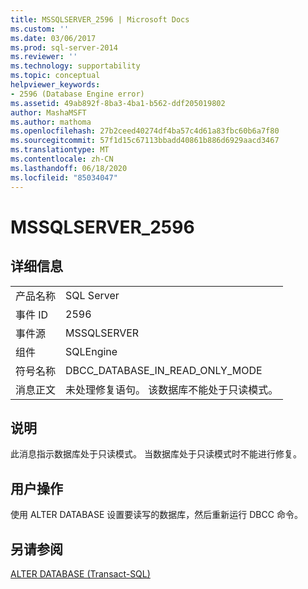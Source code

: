 ```yaml
---
title: MSSQLSERVER_2596 | Microsoft Docs
ms.custom: ''
ms.date: 03/06/2017
ms.prod: sql-server-2014
ms.reviewer: ''
ms.technology: supportability
ms.topic: conceptual
helpviewer_keywords:
- 2596 (Database Engine error)
ms.assetid: 49ab892f-8ba3-4ba1-b562-ddf205019802
author: MashaMSFT
ms.author: mathoma
ms.openlocfilehash: 27b2ceed40274df4ba57c4d61a83fbc60b6a7f80
ms.sourcegitcommit: 57f1d15c67113bbadd40861b886d6929aacd3467
ms.translationtype: MT
ms.contentlocale: zh-CN
ms.lasthandoff: 06/18/2020
ms.locfileid: "85034047"
---
```

# <a name="mssqlserver_2596"></a>MSSQLSERVER_2596
    
## <a name="details"></a>详细信息  
  
|||  
|-|-|  
|产品名称|SQL Server|  
|事件 ID|2596|  
|事件源|MSSQLSERVER|  
|组件|SQLEngine|  
|符号名称|DBCC_DATABASE_IN_READ_ONLY_MODE|  
|消息正文|未处理修复语句。 该数据库不能处于只读模式。|  
  
## <a name="explanation"></a>说明  
 此消息指示数据库处于只读模式。 当数据库处于只读模式时不能进行修复。  
  
## <a name="user-action"></a>用户操作  
 使用 ALTER DATABASE 设置要读写的数据库，然后重新运行 DBCC 命令。  
  
## <a name="see-also"></a>另请参阅  
 [ALTER DATABASE (Transact-SQL)](/sql/t-sql/statements/alter-database-transact-sql)  
  
  
